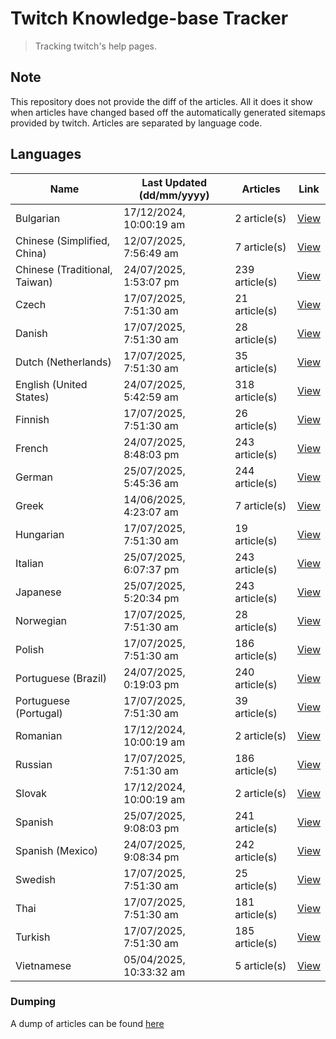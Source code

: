 # Twitch Knowledge-base Tracker
> Tracking twitch's help pages. 

## Note
This repository does not provide the diff of the articles. All it does it show when articles have changed based
off the automatically generated sitemaps provided by twitch. Articles are separated by language code.

## Languages

| Name                          | Last Updated (dd/mm/yyyy) | Articles       | Link                   |
|-------------------------------|---------------------------|----------------|------------------------|
| Bulgarian                     | 17/12/2024, 10:00:19 am   | 2 article(s)   | [View](docs/bg.md)     |
| Chinese (Simplified, China)   | 12/07/2025, 7:56:49 am    | 7 article(s)   | [View](docs/zh_CN.md)  |
| Chinese (Traditional, Taiwan) | 24/07/2025, 1:53:07 pm    | 239 article(s) | [View](docs/zh_TW.md)  |
| Czech                         | 17/07/2025, 7:51:30 am    | 21 article(s)  | [View](docs/cs.md)     |
| Danish                        | 17/07/2025, 7:51:30 am    | 28 article(s)  | [View](docs/da.md)     |
| Dutch (Netherlands)           | 17/07/2025, 7:51:30 am    | 35 article(s)  | [View](docs/nl_NL.md)  |
| English (United States)       | 24/07/2025, 5:42:59 am    | 318 article(s) | [View](docs/en_US.md)  |
| Finnish                       | 17/07/2025, 7:51:30 am    | 26 article(s)  | [View](docs/fi.md)     |
| French                        | 24/07/2025, 8:48:03 pm    | 243 article(s) | [View](docs/fr.md)     |
| German                        | 25/07/2025, 5:45:36 am    | 244 article(s) | [View](docs/de.md)     |
| Greek                         | 14/06/2025, 4:23:07 am    | 7 article(s)   | [View](docs/el.md)     |
| Hungarian                     | 17/07/2025, 7:51:30 am    | 19 article(s)  | [View](docs/hu.md)     |
| Italian                       | 25/07/2025, 6:07:37 pm    | 243 article(s) | [View](docs/it.md)     |
| Japanese                      | 25/07/2025, 5:20:34 pm    | 243 article(s) | [View](docs/ja.md)     |
| Norwegian                     | 17/07/2025, 7:51:30 am    | 28 article(s)  | [View](docs/no.md)     |
| Polish                        | 17/07/2025, 7:51:30 am    | 186 article(s) | [View](docs/pl.md)     |
| Portuguese (Brazil)           | 24/07/2025, 0:19:03 pm    | 240 article(s) | [View](docs/pt_BR.md)  |
| Portuguese (Portugal)         | 17/07/2025, 7:51:30 am    | 39 article(s)  | [View](docs/pt_PT.md)  |
| Romanian                      | 17/12/2024, 10:00:19 am   | 2 article(s)   | [View](docs/ro.md)     |
| Russian                       | 17/07/2025, 7:51:30 am    | 186 article(s) | [View](docs/ru.md)     |
| Slovak                        | 17/12/2024, 10:00:19 am   | 2 article(s)   | [View](docs/sk.md)     |
| Spanish                       | 25/07/2025, 9:08:03 pm    | 241 article(s) | [View](docs/es.md)     |
| Spanish (Mexico)              | 24/07/2025, 9:08:34 pm    | 242 article(s) | [View](docs/es_MX.md)  |
| Swedish                       | 17/07/2025, 7:51:30 am    | 25 article(s)  | [View](docs/sv.md)     |
| Thai                          | 17/07/2025, 7:51:30 am    | 181 article(s) | [View](docs/th.md)     |
| Turkish                       | 17/07/2025, 7:51:30 am    | 185 article(s) | [View](docs/tr.md)     |
| Vietnamese                    | 05/04/2025, 10:33:32 am   | 5 article(s)   | [View](docs/vi.md)     |

### Dumping
A dump of articles can be found [here](docs/RAW.md)
